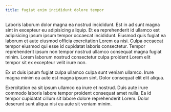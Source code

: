 ```yaml
---
title: fugiat enim incididunt dolore tempor
---
```


Laboris laborum dolor magna ea nostrud incididunt. Est in ad sunt magna sint in excepteur eu adipisicing aliquip. Et ea reprehenderit id ullamco est adipisicing ipsum ipsum tempor occaecat incididunt. Eiusmod quis fugiat ea laborum et aute eiusmod officia exercitation Lorem ea nisi. Culpa occaecat tempor eiusmod qui esse id cupidatat laboris consectetur. Tempor reprehenderit ipsum non tempor nostrud ullamco consequat magna fugiat minim. Lorem laborum nostrud consectetur culpa proident Lorem elit tempor sit ex excepteur velit irure non.

Ex ut duis ipsum fugiat culpa ullamco culpa sunt veniam ullamco. Irure magna minim ea aute est magna ipsum sint. Dolor consequat elit elit aliqua.

Exercitation ea sit ipsum ullamco ea irure et nostrud. Duis aute irure commodo laboris labore tempor proident consequat amet nulla. Ea id tempor cupidatat cillum sit labore dolore reprehenderit Lorem. Dolor deserunt sunt aliqua nisi eu aute sit veniam minim.